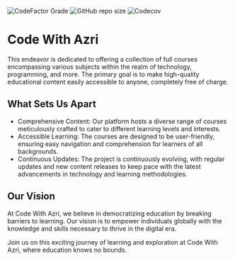![CodeFactor Grade](https://img.shields.io/codefactor/grade/github/muhAzri/CodeWithAzri?style=flat-square) 
![GitHub repo size](https://img.shields.io/github/repo-size/muhAzri/CodeWithAzri?style=flat-square)
![Codecov](https://img.shields.io/codecov/c/github/MuhAzri/CodeWithAzri)


# Code With Azri
This endeavor is dedicated to offering a collection of full courses encompassing various subjects within the realm of technology, programming, and more. The primary goal is to make high-quality educational content easily accessible to anyone, completely free of charge.

## What Sets Us Apart
- Comprehensive Content: Our platform hosts a diverse range of courses meticulously crafted to cater to different learning levels and interests.
- Accessible Learning: The courses are designed to be user-friendly, ensuring easy navigation and comprehension for learners of all backgrounds.
- Continuous Updates: The project is continuously evolving, with regular updates and new content releases to keep pace with the latest advancements in technology and learning methodologies.

## Our Vision
At Code With Azri, we believe in democratizing education by breaking barriers to learning. Our vision is to empower individuals globally with the knowledge and skills necessary to thrive in the digital era.

Join us on this exciting journey of learning and exploration at Code With Azri, where education knows no bounds.